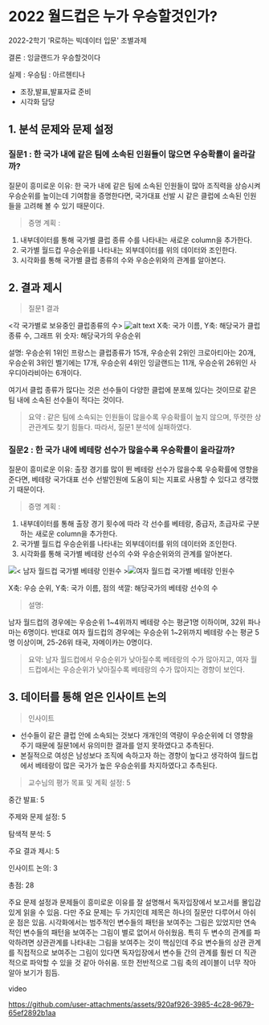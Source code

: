 # 2022 월드컵은 누가 우승할것인가?

2022-2학기 'R로하는 빅데이터 입문' 조별과제

결론 : 잉글랜드가 우승할것이다

실제 :  우승팀 : 아르헨티나
- 조장,발표,발표자료 준비
- 시각화 담당



## 1. 분석 문제와 문제 설정

### 질문1 : 한 국가 내에 같은 팀에 소속된 인원들이 많으면 우승확률이 올라갈까?
질문이 흥미로운 이유: 
한 국가 내에 같은 팀에 소속된 인원들이 많아 조직력을 상승시켜 우승순위를 높이는데 기여함을 증명한다면, 국가대표 선발 시 같은 클럽에 소속된 인원들을 고려해 볼 수 있기 때문이다. 

>증명 계획 :  
1.	내부데이터를 통해 국가별 클럽 종류 수를 나타내는 새로운 column을 추가한다.
2.	국가별 월드컵 우승순위를 나타내는 외부데이터를 위의 데이터와 조인한다.
3.	시각화를 통해 국가별 클럽 종류의 수와 우승순위와의 관계를 알아본다. 


## 2. 결과 제시
>질문1 결과
 
<각 국가별로 보유중인 클럽종류의 수>
![alt text](image.png)
X축: 국가 이름,  Y축: 해당국가 클럽 종류 수, 그래프 위 숫자: 해당국가의 우승순위

설명: 우승순위 1위인 프랑스는 클럽종류가 15개, 
우승순위 2위인 크로아티아는 20개, 
우승순위 3위인 벨기에는 17개, 
우승순위 4위인 잉글랜드는 11개, 
우승순위 26위인 사우디아라비아는 6개이다. 

여기서 클럽 종류가 많다는 것은 선수들이 다양한 클럽에 분포해 있다는 것이므로 같은 팀 내에 소속된 선수들이 적다는 것이다. 

>요약 :  같은 팀에 소속되는 인원들이 많을수록 우승확률이 높지 않으며, 뚜렷한 상관관계도 찾기 힘들다. 따라서, 질문1 분석에 실패하였다.


### 질문2 : 한 국가 내에 베테랑 선수가 많을수록 우승확률이 올라갈까?

질문이 흥미로운 이유:
출장 경기를 많이 뛴 베테랑 선수가 많을수록 우승확률에 영향을 준다면, 베테랑 국가대표 선수 선발인원에 도움이 되는 지표로 사용할 수 있다고 생각했기 때문이다.

> 증명 계획 :  
1.	내부데이터를 통해 출장 경기 횟수에 따라 각 선수를 베테랑, 중급자, 초급자로 구분하는 새로운 column을 추가한다.
2.	국가별 월드컵 우승순위를 나타내는 외부데이터를 위의 데이터와 조인한다.
3.	시각화를 통해 국가별 베테랑 선수의 수와 우승순위와의 관계를 알아본다. 

![< 남자 월드컵 국가별 베테랑 인원수 > ](image-1.png)![여자 월드컵 국가별 베테랑 인원수 ](image-2.png)

X축: 우승 순위,  Y축: 국가 이름, 점의 색깔: 해당국가의 베테랑 선수의 수

> 설명: 

남자 월드컵의 경우에는 우승순위 1~4위까지 베테랑 수는 평균1명 이하이며, 32위 파나마는 6명이다. 반대로 여자 월드컵의 경우에는 우승순위 1~2위까지 베테랑 수는 평균 5명 이상이며, 25-26위 태국, 자메이카는 0명이다.    

>요약: 남자 월드컵에서 우승순위가 낮아질수록 베테랑의 수가 많아지고, 여자 월드컵에서는 우승순위가 낮아질수록 베테랑의 수가 많아지는 경향이 보인다.


## 3. 데이터를 통해 얻은 인사이트 논의
>인사이트
-	선수들이 같은 클럽 안에 소속되는 것보다 개개인의 역량이 우승순위에 더 영향을 주기 때문에 질문1에서 유의미한 결과를 얻지 못하였다고 추측된다.
-	본질적으로 여성은 남성보다 조직에 속하고자 하는 경향이 높다고 생각하여 월드컵에서 베테랑이 많은 국가가 높은 우승순위를 차지하였다고 추측된다.


> 교수님의 평가
목표 및 계획 설정: 5

중간 발표: 5

주제와 문제 설정: 5

탐색적 분석: 5

주요 결과 제시: 5

인사이트 논의: 3

총점: 28

주요 문제 설정과 문제들이 흥미로운 이유를 잘 설명해서 독자입장에서 보고서를 몰입감있게 읽을 수 있음. 다만 주요 문제는 두 가지인데 제목은 하나의 질문만 다루어서 아쉬운 점은 있음. 시각화에서는 범주적인 변수들의 패턴을 보여주는 그림은 있었지만 연속적인 변수들의 패턴을 보여주는 그림이 별로 없어서 아쉬웠음. 특히 두 변수의 관계를 파악하려면 상관관계를 나타내는 그림을 보여주는 것이 핵심인데 주요 변수들의 상관 관계를 직접적으로 보여주는 그림이 있다면 독자입장에서 변수들 간의 관계를 훨씬 더 직관적으로 파악할 수 있을 것 같아 아쉬움. 또한 전반적으로 그림 축의 레이블이 너무 작아 알아 보기가 힘듬.

video

https://github.com/user-attachments/assets/920af926-3985-4c28-9679-65ef2892b1aa